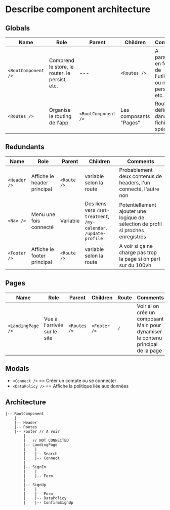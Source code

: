 # Describe component architecture

## Globals

| Name | Role | Parent | Children | Comments
| -- | -- | -- | -- | -- |
| `<RootComponent />` | Comprend le store, le router, le persist, etc. | --- | `<Routes />` | A paramétrer en fonction de l'utilisation ou non du persist, etc. |
| `<Routes />` | Organise le routing de l'app | `<RootComponent />` | Les composants "Pages" | Routing à définir dans un fichier spécifique |

## Redundants

| Name | Role | Parent | Children | Comments
| -- | -- | -- | -- | -- |
| `<Header />` | Affiche le header principal | `<Route />` | variable selon la route | Probablement deux contenus de headers, l'un connecté, l'autre non |
| `<Nav />` | Menu une fois connecté | Variable | Des liens vers `/set-treatment`, `/my-calendar`, `/update-profile` | Potentiellement ajouter une logique de sélection de profil si proches enregistrés |
| `<Footer />` | Affiche le footer principal | `<Route />` | variable selon la route | A voir si ça ne charge pas trop la page si on part sur du 100vh |


## Pages

| Name | Role | Parent | Children | Route | Comments
| -- | -- | -- | -- | -- | -- |
| `<LandingPage />` | Vue à l'arrivée sur le site | `<Routes />` | `<Footer />` | `/` | Voir si on crée un composant Main pour dynamiser le contenu principal de la page |


## Modals

* `<Connect />` == Créer un compte ou se connecter
* `<DataPolicy />` == Affiche la politique liée aux données

## Architecture

```
|-- RootComponent
    |
    |-- Header
    |-- Routes
    |-- Footer // A voir
        |
        |   // NOT CONNECTED
        |-- LandingPage
        |    |
        |    |-- Search
        |    |-- Connect
        |
        |-- SignIn
        |    |
        |    |-- Form
        |
        |-- SignUp
        |    |
        |    |-- Form
        |    |-- DataPolicy
        |    |-- ConfirmSignUp
```


